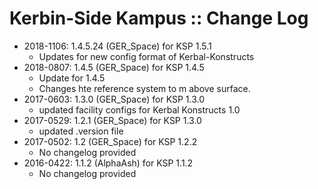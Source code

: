 # Kerbin-Side Kampus :: Change Log

* 2018-1106: 1.4.5.24 (GER_Space) for KSP 1.5.1
	+ Updates for new config format of Kerbal-Konstructs
* 2018-0807: 1.4.5 (GER_Space) for KSP 1.4.5
	+ Update for 1.4.5
	+ Changes hte reference system to m above surface.
* 2017-0603: 1.3.0 (GER_Space) for KSP 1.3.0
	+ updated facility configs for Kerbal Konstructs 1.0
* 2017-0529: 1.2.1 (GER_Space) for KSP 1.3.0
	+ updated .version file
* 2017-0502: 1.2 (GER_Space) for KSP 1.2.2
	+ No changelog provided
* 2016-0422: 1.1.2 (AlphaAsh) for KSP 1.1.2
	+ No changelog provided
